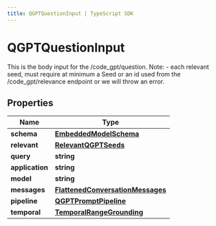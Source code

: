 ```yaml
---
title: QGPTQuestionInput | TypeScript SDK
---
```



# QGPTQuestionInput

This is the body input for the /code_gpt/question.  Note: - each relevant seed, must require at minimum a Seed or an id used from the /code_gpt/relevance endpoint or we will throw an error.

## Properties

Name | Type
------------ | -------------
**schema** | [**EmbeddedModelSchema**](EmbeddedModelSchema)
**relevant** | [**RelevantQGPTSeeds**](RelevantQGPTSeeds)
**query** | **string**
**application** | **string**
**model** | **string**
**messages** | [**FlattenedConversationMessages**](FlattenedConversationMessages)
**pipeline** | [**QGPTPromptPipeline**](QGPTPromptPipeline)
**temporal** | [**TemporalRangeGrounding**](TemporalRangeGrounding)


